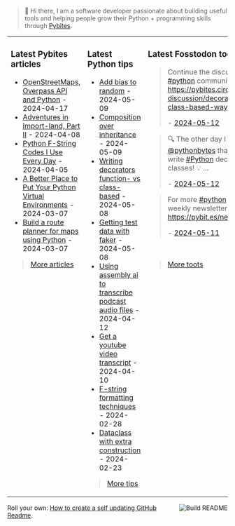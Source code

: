 > 👋 Hi there, I am a software developer passionate about building useful tools and helping people grow their Python + programming skills through <a href="https://pybit.es" target="_blank">Pybites</a>.

<table><tr><td valign="top" width="33%">

### Latest Pybites articles

<ul>

  <li><a href="https://pybit.es/articles/openstreetmaps-overpass-api-and-python/" target="_blank">OpenStreetMaps, Overpass API and Python</a> - 2024-04-17</li>

  <li><a href="https://pybit.es/articles/adventures-in-import-land-part-ii/" target="_blank">Adventures in Import-land, Part II</a> - 2024-04-08</li>

  <li><a href="https://pybit.es/articles/python-f-string-codes-i-use-every-day/" target="_blank">Python F-String Codes I Use Every Day</a> - 2024-04-05</li>

  <li><a href="https://pybit.es/articles/a-better-place-to-put-your-python-virtual-environments/" target="_blank">A Better Place to Put Your Python Virtual Environments</a> - 2024-03-07</li>

  <li><a href="https://pybit.es/articles/build-a-route-planner-for-maps-using-python/" target="_blank">Build a route planner for maps using Python</a> - 2024-03-07</li>

</ul>

> <a href="https://pybit.es/articles/" target="_blank">More articles</a>


</td><td valign="top" width="34%">

### Latest Python tips

<ul>

  <li><a href="https://github.com/bbelderbos/bobcodesit/blob/main/notes/20240509112058.md" target="_blank">Add bias to random</a> - 2024-05-09</li>

  <li><a href="https://github.com/bbelderbos/bobcodesit/blob/main/notes/20240509111232.md" target="_blank">Composition over inheritance</a> - 2024-05-09</li>

  <li><a href="https://github.com/bbelderbos/bobcodesit/blob/main/notes/20240508134342.md" target="_blank">Writing decorators function- vs class-based</a> - 2024-05-08</li>

  <li><a href="https://github.com/bbelderbos/bobcodesit/blob/main/notes/20240508132544.md" target="_blank">Getting test data with faker</a> - 2024-05-08</li>

  <li><a href="https://github.com/bbelderbos/bobcodesit/blob/main/notes/20240412111523.md" target="_blank">Using assembly ai to transcribe podcast audio files</a> - 2024-04-12</li>

  <li><a href="https://github.com/bbelderbos/bobcodesit/blob/main/notes/20240410190949.md" target="_blank">Get a youtube video transcript</a> - 2024-04-10</li>

  <li><a href="https://github.com/bbelderbos/bobcodesit/blob/main/notes/20240228143839.md" target="_blank">F-string formatting techniques</a> - 2024-02-28</li>

  <li><a href="https://github.com/bbelderbos/bobcodesit/blob/main/notes/20240223145038.md" target="_blank">Dataclass with extra construction</a> - 2024-02-23</li>

</ul>

> <a href="https://github.com/bbelderbos/bobcodesit" target="_blank">More tips</a>


</td><td valign="top" width="33%">

### Latest Fosstodon toots


  <blockquote>
  <p>Continue the discussion in our <a class="mention hashtag" href="https://fosstodon.org/tags/python" rel="tag">#<span>python</span></a> community: <a href="https://pybites.circle.so/c/python-discussion/decorators-the-class-based-way" rel="nofollow noopener noreferrer" target="_blank"><span class="invisible">https://</span><span class="ellipsis">pybites.circle.so/c/python-dis</span><span class="invisible">cussion/decorators-the-class-based-way</span></a></p>
  - <a href="https://fosstodon.org/@bbelderbos/112428240770755722" target="_blank">2024-05-12</a>
  </blockquote>

  <blockquote>
  <p>🔍 The other day I learned via <span class="h-card"><a class="u-url mention" href="https://fosstodon.org/@pythonbytes">@<span>pythonbytes</span></a></span> that you can also write <a class="mention hashtag" href="https://fosstodon.org/tags/Python" rel="tag">#<span>Python</span></a> decorators using classes! 💡 ...</p>
  - <a href="https://fosstodon.org/@bbelderbos/112428240754248477" target="_blank">2024-05-12</a>
  </blockquote>

  <blockquote>
  <p>For more <a class="mention hashtag" href="https://fosstodon.org/tags/python" rel="tag">#<span>python</span></a> tips join our weekly newsletter: <a href="https://pybit.es/newsletter/" rel="nofollow noopener noreferrer" target="_blank"><span class="invisible">https://</span><span class="">pybit.es/newsletter/</span><span class="invisible"></span></a></p>
  - <a href="https://fosstodon.org/@bbelderbos/112422578907951916" target="_blank">2024-05-11</a>
  </blockquote>


<br>

> <a href="https://fosstodon.org/@bbelderbos" target="_blank">More toots</a>


</td></tr></table>

<a href="https://github.com/bbelderbos/bbelderbos/actions" target="_blank"><img src="https://github.com/bbelderbos/bbelderbos/workflows/Daily%20Update/badge.svg" align="right" alt="Build README"></a>Roll your own: <a href="https://pybit.es/articles/how-to-create-a-self-updating-github-readme/" target="_blank">How to create a self updating GitHub Readme</a>.